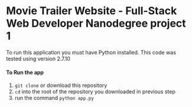 # Movie Trailer Website - Full-Stack Web Developer Nanodegree project 1

To run this application you must have Python installed. This code was tested using version 2.7.10

#### To Run the app
1. `git clone` or download this repository
2. `cd` into the root of the repository you downloaded in previous step
3. run the command `python app.py`
